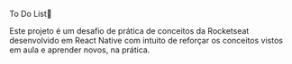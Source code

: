 To Do List📜

Este projeto é um desafio de prática de conceitos da Rocketseat desenvolvido em React Native com intuito de reforçar os conceitos vistos em aula e aprender novos, na prática.
